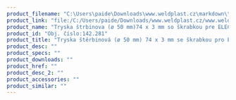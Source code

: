 ```yaml
---
product_filename: "C:\Users\paide\Downloads\www.weldplast.cz\markdown\tryska-sterbinova-o-50-mm-74-x-3-mm-se-skrabkou-pro-electron.md"
product_link: "file:/C:/Users/paide/Downloads/www.weldplast.cz/www.weldplast.cz/sk/tryska-sterbinova-o-50-mm-74-x-3-mm-se-skrabkou-pro-electron"
product_name: "Tryska štrbinova (ø 50 mm)74 x 3 mm so škrabkou pre ELECTRON"
product_id: "Obj. číslo:142.281"
product_title: "Tryska štěrbinová (ø 50 mm) 74 x 3 mm se škrabkou pro ELECTRON | Weldplast"
product_desc: ""
product_specs: ""
product_downloads: ""
product_href: ""
product_desc_2: ""
product_accessories: ""
product_similar: ""
---
```

